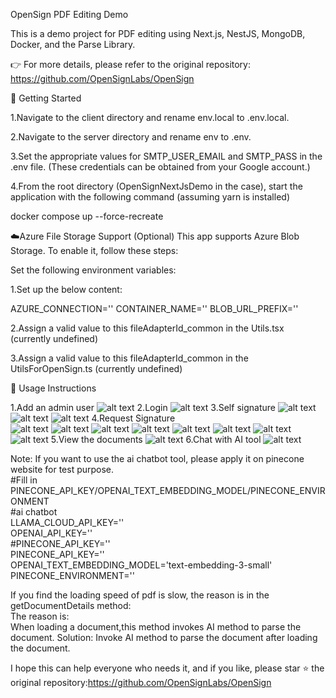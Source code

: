 OpenSign PDF Editing Demo

This is a demo project for PDF editing using Next.js, NestJS, MongoDB, Docker, and the Parse Library.

👉 For more details, please refer to the original repository:
https://github.com/OpenSignLabs/OpenSign

🚀 Getting Started

1.Navigate to the client directory and rename env.local to .env.local.

2.Navigate to the server directory and rename env to .env.

3.Set the appropriate values for SMTP_USER_EMAIL and SMTP_PASS in the .env file.
(These credentials can be obtained from your Google account.)

4.From the root directory (OpenSignNextJsDemo in the case), start the application with the following command (assuming yarn is installed)

docker compose up --force-recreate

☁️Azure File Storage Support (Optional)
This app supports Azure Blob Storage. To enable it, follow these steps:

Set the following environment variables:

1.Set up the below content:

AZURE_CONNECTION=''
CONTAINER_NAME=''
BLOB_URL_PREFIX=''

2.Assign a valid value to this fileAdapterId_common in the Utils.tsx (currently undefined)

3.Assign a valid value to this fileAdapterId_common in the UtilsForOpenSign.ts (currently undefined)

📝 Usage Instructions

1.Add an admin user
![alt text](image.png)
2.Login
![alt text](image-1.png)
3.Self signature
![alt text](image-2.png)
![alt text](image-3.png)
![alt text](image-4.png)
4.Request Signature  
![alt text](image-5.png)
![alt text](image-6.png)
![alt text](image-8.png)
![alt text](image-7.png)
![alt text](image-11.png)
![alt text](image-9.png)
![alt text](image-10.png)
![alt text](image-11.png)
5.View the documents
![alt text](image-12.png)
6.Chat with AI tool
![alt text](image-13.png)

Note: If you want to use the ai chatbot tool, please apply it on pinecone website for test purpose.  
#Fill in PINECONE_API_KEY/OPENAI_TEXT_EMBEDDING_MODEL/PINECONE_ENVIRONMENT  
#ai chatbot  
LLAMA_CLOUD_API_KEY=''  
OPENAI_API_KEY=''  
#PINECONE_API_KEY=''  
PINECONE_API_KEY=''  
OPENAI_TEXT_EMBEDDING_MODEL='text-embedding-3-small'  
PINECONE_ENVIRONMENT=''  

If you find the loading speed of pdf is slow, the reason is in the getDocumentDetails method:  
The reason is:  
 When loading a document,this method invokes AI method to parse the document. Solution: Invoke AI method to parse the document after loading the document.

I hope this can help everyone who needs it, and if you like, please star ⭐ the original repository:https://github.com/OpenSignLabs/OpenSign
